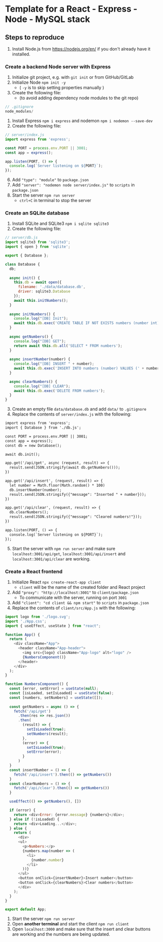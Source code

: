 
# Template for a React - Express - Node - MySQL stack

## Steps to reproduce
1. Install Node.js from https://nodejs.org/en/ if you don't already have it installed.

### Create a backend Node server with Express
1. Initialize git project, e.g. with `git init` or from GitHub/GitLab
2. Initialize Node `npm init -y`
   - ( `-y` is to skip setting properties manually )
3. Create the following file:
   - (to avoid adding dependency node modules to the git repo)
```js
// .gitignore
node_modules/
```
1. Install Express `npm i express` and nodemon `npm i nodemon --save-dev`
2. Create the following file:
```js
// server/index.js
import express from 'express';

const PORT = process.env.PORT || 3001;
const app = express();

app.listen(PORT, () => {
  console.log(`Server listening on ${PORT}`);
});

```
6. Add `"type": "module"` to `package.json`
7. Add `"server": "nodemon node server/index.js"` to `scripts` in `package.json`
8. Start the server `npm run server`
   - `ctrl+C` in terminal to stop the server

### Create an SQLite database
1. Install SQLite and SQLite3 `npm i sqlite sqlite3`
2. Create the following file:
```js
// server/db.js
import sqlite3 from 'sqlite3';
import { open } from 'sqlite';

export { Database };

class Database {
  db;
  
  async init() {
    this.db = await open({
      filename: './data/database.db',
      driver: sqlite3.Database
    });
    await this.initNumbers();
  }
  
  async initNumbers() {
    console.log("[DB] Init");
    await this.db.exec('CREATE TABLE IF NOT EXISTS numbers (number int)');
  }
  
  async getNumbers() {
    console.log("[DB] GET");
    return await this.db.all('SELECT * FROM numbers');
  }
  
  async insertNumber(number) {
    console.log("[DB] INSERT " + number);
    await this.db.exec('INSERT INTO numbers (number) VALUES (' + number + ')');
  }

  async clearNumbers() {
    console.log("[DB] CLEAR");
    await this.db.exec('DELETE FROM numbers');
  }
}
```
3. Create an empty file `data/database.db` and add `data/` to `.gitignore`
4.  Replace the contents of `server/index.js` with the following:
```diff
import express from 'express';
import { Database } from './db.js';

const PORT = process.env.PORT || 3001;
const app = express();
const db = new Database();

await db.init();

app.get('/api/get', async (request, result) => {
  result.send(JSON.stringify(await db.getNumbers()));
})

app.get('/api/insert', (request, result) => {
  let number = Math.floor(Math.random() * 100)
  db.insertNumber(number);
  result.send(JSON.stringify({"message": "Inserted " + number}));
})

app.get('/api/clear', (request, result) => {
  db.clearNumbers();
  result.send(JSON.stringify({"message": "Cleared numbers!"}));
})

app.listen(PORT, () => {
  console.log(`Server listening on ${PORT}`);
});
```
5. Start the server with `npm run server` and make sure `localhost:3001/api/get`, `localhost:3001/api/insert` and `localhost:3001/api/clear` are working.

### Create a React frontend
1. Initialize React `npx create-react-app client`
   - `client` will be the name of the created folder and React project
2. Add `"proxy": "http://localhost:3001"` to `client/package.json`
   - To communicate with the server, running on port `3001`
3. Add `"client": "cd client && npm start"` to `scripts` in `package.json`
4. Replace the contents of `client/src/App.js` with the following:
```js
import logo from './logo.svg';
import './App.css';
import { useEffect, useState } from "react";

function App() {
  return (
    <div className="App">
      <header className="App-header">
        <img src={logo} className="App-logo" alt="logo" />
        {NumbersComponent()}
      </header>
    </div>
  );
}

function NumbersComponent() {
  const [error, setError] = useState(null);
  const [isLoaded, setIsLoaded] = useState(false);
  const [numbers, setNumbers] = useState([]);
  
  const getNumbers = async () => {
    fetch('/api/get')
      .then(res => res.json())
      .then(
        (result) => {
          setIsLoaded(true);
          setNumbers(result);
        },
        (error) => {
          setIsLoaded(true);
          setError(error);
        }
      )
  }
  const insertNumber = () => {
    fetch('/api/insert').then(() => getNumbers())
  }
  const clearNumbers = () => {
    fetch('/api/clear').then(() => getNumbers())
  }

  useEffect(() => getNumbers(), [])

  if (error) {
    return <div>Error: {error.message} {numbers}</div>;
  } else if (!isLoaded) {
    return <div>Loading...</div>;
  } else {
    return (
      <div>
      <ul>
        <p>Numbers:</p>
        {numbers.map(number => (
          <li>
            {number.number}
          </li>
        ))}
      </ul>
      <button onClick={insertNumber}>Insert number</button>
      <button onClick={clearNumbers}>Clear numbers</button>
      </div>
    );
  }
}

export default App;
```
1. Start the server `npm run server`
2. Open **another terminal** and start the client `npm run client`
3. Open `localhost:3000` and make sure that the insert and clear buttons are working and the numbers are being updated.
